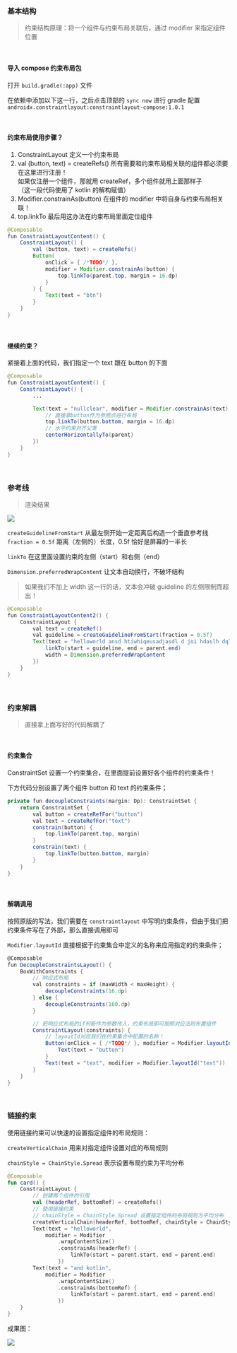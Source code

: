 ### 基本结构

> 约束结构原理：将一个组件与约束布局关联后，通过 modifier 来指定组件位置

<br>

#### 导入 compose 约束布局包

打开 `build.gradle(:app)` 文件

在依赖中添加以下这一行，之后点击顶部的 `sync now` 进行 gradle 配置  
`androidx.constraintlayout:constraintlayout-compose:1.0.1`

<br>

#### 约束布局使用步骤？

1. ConstraintLayout 定义一个约束布局
2. val (button, text) = createRefs() 所有需要和约束布局相关联的组件都必须要在这里进行注册！  
   如果仅注册一个组件，那就用 createRef，多个组件就用上面那样子  
   （这一段代码使用了 kotlin 的解构赋值）
3. Modifier.constrainAs(button) 在组件的 modifier 中将自身与约束布局相关联！
4. top.linkTo 最后用这办法在约束布局里面定位组件

```java
@Composable
fun ConstraintLayoutContent() {
    ConstraintLayout() {
        val (button, text) = createRefs()
        Button(
            onClick = { /*TODO*/ },
            modifier = Modifier.constrainAs(button) {
                top.linkTo(parent.top, margin = 16.dp)
            }
        ) {
            Text(text = "btn")
        }
    }
}
```

<br>

#### 继续约束？

紧接着上面的代码，我们指定一个 text 跟在 button 的下面

```java
@Composable
fun ConstraintLayoutContent() {
    ConstraintLayout() {
        ...

        Text(text = "nullclear", modifier = Modifier.constrainAs(text) {
            // 直接拿button作为参照点进行布局
            top.linkTo(button.bottom, margin = 16.dp)
            // 水平约束对齐父类
            centerHorizontallyTo(parent)
        })
    }
}
```

<br>

### 参考线

> 渲染结果

![](../imgs/compose/constraintlayout/cl1.png)

`createGuidelineFromStart` 从最左侧开始一定距离后构造一个垂直参考线  
`fraction = 0.5f` 距离（左侧的）长度，0.5f 恰好是屏幕的一半长

`linkTo` 在这里面设置约束的左侧（start）和右侧（end）

`Dimension.preferredWrapContent` 让文本自动换行，不破坏结构

> 如果我们不加上 width 这一行的话，文本会冲破 guideline 的左侧限制而超出！

```java
@Composable
fun ConstraintLayoutContent2() {
    ConstraintLayout {
        val text = createRef()
        val guideline = createGuidelineFromStart(fraction = 0.5f)
        Text(text = "helloworld ansd htiwhiqeusadjasdl d joi hdaslh dqlwh as qwe", modifier = Modifier.constrainAs(text) {
            linkTo(start = guideline, end = parent.end)
            width = Dimension.preferredWrapContent
        })
    }
}
```

<br>

### 约束解耦

> 直接拿上面写好的代码解耦了

<br>

#### 约束集合

ConstraintSet 设置一个约束集合，在里面提前设置好各个组件的约束条件！

下方代码分别设置了两个组件 button 和 text 的约束条件；

```cs
private fun decoupleConstraints(margin: Dp): ConstraintSet {
    return ConstraintSet {
        val button = createRefFor("button")
        val text = createRefFor("text")
        constrain(button) {
            top.linkTo(parent.top, margin)
        }
        constrain(text) {
            top.linkTo(button.bottom, margin)
        }
    }
}
```

<br>

#### 解耦调用

按照原版的写法，我们需要在 `constraintlayout` 中写明约束条件，但由于我们把约束条件写在了外部，那么直接调用即可

`Modifier.layoutId` 直接根据于约束集合中定义的名称来应用指定的约束条件；

```cs
@Composable
fun DecoupleConstraintsLayout() {
    BoxWithConstraints {
        // 响应式布局
        val constraints = if (maxWidth < maxHeight) {
            decoupleConstraints(16.dp)
        } else {
            decoupleConstraints(160.dp)
        }

        // 把响应式布局的if判断作为参数传入，约束布局即可按照对应法则布置组件
        ConstraintLayout(constraints) {
            // layoutId对应我们在约束集合中配置的名称！
            Button(onClick = { /*TODO*/ }, modifier = Modifier.layoutId("button")) {
                Text(text = "button")
            }
            Text(text = "text", modifier = Modifier.layoutId("text"))
        }
    }
}
```

<br>

### 链接约束

使用链接约束可以快速的设置指定组件的布局规则：

`createVerticalChain` 用来对指定组件设置对应的布局规则

`chainStyle = ChainStyle.Spread` 表示设置布局约束为平均分布

```kotlin
@Composable
fun card() {
    ConstraintLayout {
        // 创建两个组件的引用
        val (headerRef, bottomRef) = createRefs()
        // 使用链接约束
        // chainStyle = ChainStyle.Spread 设置指定组件的布局规则为平均分布
        createVerticalChain(headerRef, bottomRef, chainStyle = ChainStyle.Spread)
        Text(text = "helloworld",
            modifier = Modifier
                .wrapContentSize()
                .constrainAs(headerRef) {
                    linkTo(start = parent.start, end = parent.end)
                })
        Text(text = "and kotlin",
            modifier = Modifier
                .wrapContentSize()
                .constrainAs(bottomRef) {
                    linkTo(start = parent.start, end = parent.end)
                })
    }
}

```

成果图：

![](../imgs/compose/constraintlayout/cl2.png)
